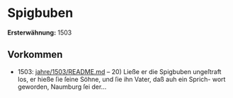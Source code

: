 # Spigbuben

**Ersterwähnung:** 1503

## Vorkommen
- 1503: [jahre/1503/README.md](../jahre/1503/README.md) – 20) Ließe er die Spigbuben ungeſtraft los, er hieße
ſie ſeine Söhne, und ſie ihn Vater, daß auh ein Sprich-
wort geworden, Naumburg ſei der...
